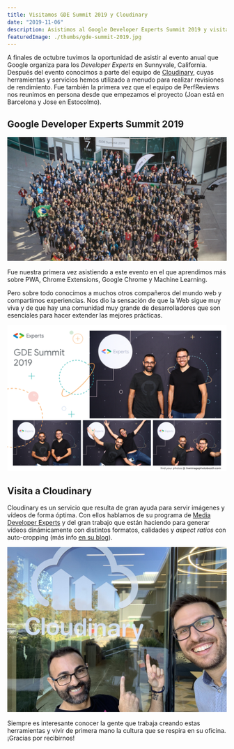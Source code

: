 ```yaml
---
title: Visitamos GDE Summit 2019 y Cloudinary
date: "2019-11-06"
description: Asistimos al Google Developer Experts Summit 2019 y visitamos las oficinas de Cloudinary en Santa Clara, California.
featuredImage: ./thumbs/gde-summit-2019.jpg
---
```


A finales de octubre tuvimos la oportunidad de asistir al evento anual que Google organiza para los *Developer Experts* en Sunnyvale, California. Después del evento conocimos a parte del equipo de [Cloudinary](https://cloudinary.com/), cuyas herramientas y servicios hemos utilizado a menudo para realizar revisiones de rendimiento. Fue también la primera vez que el equipo de PerfReviews nos reunimos en persona desde que empezamos el proyecto (Joan está en Barcelona y Jose en Estocolmo).

## Google Developer Experts Summit 2019

![Hubo más de 500 asistentes al evento, entre GDEs y empleados de Google](./thumbs/gde-summit-2019.jpg)

Fue nuestra primera vez asistiendo a este evento en el que aprendimos más sobre PWA, Chrome Extensions, Google Chrome y Machine Learning.

Pero sobre todo conocimos a muchos otros compañeros del mundo web y compartimos experiencias. Nos dio la sensación de que la Web sigue muy viva y de que hay una comunidad muy grande de desarrolladores que son esenciales para hacer extender las mejores prácticas.

![Posando en el Photobooth de GDE](./thumbs/gde-perfreviews.png)

## Visita a Cloudinary

Cloudinary es un servicio que resulta de gran ayuda para servir imágenes y vídeos de forma óptima. Con ellos hablamos de su programa de [Media Developer Experts](https://cloudinary.com/partners/media-developers) y del gran trabajo que están haciendo para generar vídeos dinámicamente con distintos formatos, calidades y _aspect ratios_ con auto-cropping (más info [en su blog](https://cloudinary.com/blog)).

![Joan y Jose en la puerta de la oficina de Cloudinary en Santa Clara](./thumbs/cloudinary.jpg)

Siempre es interesante conocer la gente que trabaja creando estas herramientas y vivir de primera mano la cultura que se respira en su oficina. ¡Gracias por recibirnos!
